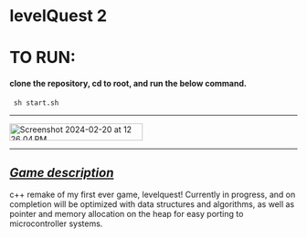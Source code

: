 # levelQuest 2
<h1>
TO RUN:
  </h1>
 <h4> clone the repository, cd to root, and run the below command.  </h4>
  <code> sh start.sh</code> 
  <hr/>
  <img height="30vh" width="233" alt="Screenshot 2024-02-20 at 12 26 04 PM" src="https://github.com/austinhutchen/levelQuest2/assets/93489691/5b84c23f-c6c5-4186-863b-2b3a4db6e888">
  <hr/>
<h2> <u> <i> <b> Game description </b> </i></u> </h2>
<p>c++ remake of my first ever game, levelquest! Currently in progress, and on completion will be  optimized with data structures and algorithms, as well as pointer and memory allocation on the heap for easy porting to microcontroller systems. </p>




